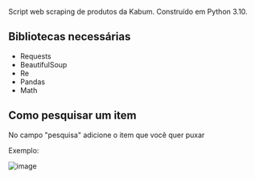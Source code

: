 Script web scraping de produtos da Kabum. Construído em Python 3.10.


## Bibliotecas necessárias

- Requests
- BeautifulSoup
- Re
- Pandas
- Math

## Como pesquisar um item

No campo "pesquisa" adicione o item que você quer puxar

Exemplo:

![image](https://user-images.githubusercontent.com/114688883/223713951-70798f6a-1c0f-478d-bdbd-5492e4714dcb.png)
